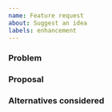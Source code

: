 ```yaml
---
name: Feature request
about: Suggest an idea
labels: enhancement
---
```


### Problem

### Proposal

### Alternatives considered



